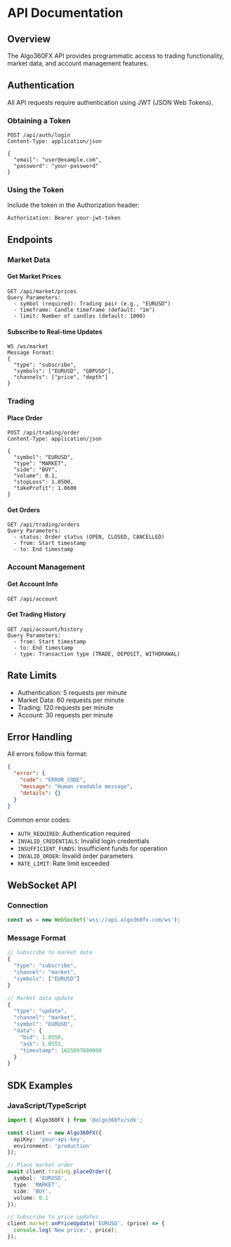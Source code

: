 # API Documentation

## Overview

The Algo360FX API provides programmatic access to trading functionality, market data, and account management features.

## Authentication

All API requests require authentication using JWT (JSON Web Tokens).

### Obtaining a Token

```http
POST /api/auth/login
Content-Type: application/json

{
  "email": "user@example.com",
  "password": "your-password"
}
```

### Using the Token

Include the token in the Authorization header:

```http
Authorization: Bearer your-jwt-token
```

## Endpoints

### Market Data

#### Get Market Prices
```http
GET /api/market/prices
Query Parameters:
  - symbol (required): Trading pair (e.g., "EURUSD")
  - timeframe: Candle timeframe (default: "1m")
  - limit: Number of candles (default: 1000)
```

#### Subscribe to Real-time Updates
```websocket
WS /ws/market
Message Format:
{
  "type": "subscribe",
  "symbols": ["EURUSD", "GBPUSD"],
  "channels": ["price", "depth"]
}
```

### Trading

#### Place Order
```http
POST /api/trading/order
Content-Type: application/json

{
  "symbol": "EURUSD",
  "type": "MARKET",
  "side": "BUY",
  "volume": 0.1,
  "stopLoss": 1.0500,
  "takeProfit": 1.0600
}
```

#### Get Orders
```http
GET /api/trading/orders
Query Parameters:
  - status: Order status (OPEN, CLOSED, CANCELLED)
  - from: Start timestamp
  - to: End timestamp
```

### Account Management

#### Get Account Info
```http
GET /api/account
```

#### Get Trading History
```http
GET /api/account/history
Query Parameters:
  - from: Start timestamp
  - to: End timestamp
  - type: Transaction type (TRADE, DEPOSIT, WITHDRAWAL)
```

## Rate Limits

- Authentication: 5 requests per minute
- Market Data: 60 requests per minute
- Trading: 120 requests per minute
- Account: 30 requests per minute

## Error Handling

All errors follow this format:
```json
{
  "error": {
    "code": "ERROR_CODE",
    "message": "Human readable message",
    "details": {}
  }
}
```

Common error codes:
- `AUTH_REQUIRED`: Authentication required
- `INVALID_CREDENTIALS`: Invalid login credentials
- `INSUFFICIENT_FUNDS`: Insufficient funds for operation
- `INVALID_ORDER`: Invalid order parameters
- `RATE_LIMIT`: Rate limit exceeded

## WebSocket API

### Connection

```javascript
const ws = new WebSocket('wss://api.algo360fx.com/ws');
```

### Message Format

```javascript
// Subscribe to market data
{
  "type": "subscribe",
  "channel": "market",
  "symbols": ["EURUSD"]
}

// Market data update
{
  "type": "update",
  "channel": "market",
  "symbol": "EURUSD",
  "data": {
    "bid": 1.0550,
    "ask": 1.0551,
    "timestamp": 1625097600000
  }
}
```

## SDK Examples

### JavaScript/TypeScript
```typescript
import { Algo360FX } from '@algo360fx/sdk';

const client = new Algo360FX({
  apiKey: 'your-api-key',
  environment: 'production'
});

// Place market order
await client.trading.placeOrder({
  symbol: 'EURUSD',
  type: 'MARKET',
  side: 'BUY',
  volume: 0.1
});

// Subscribe to price updates
client.market.onPriceUpdate('EURUSD', (price) => {
  console.log('New price:', price);
});
```
